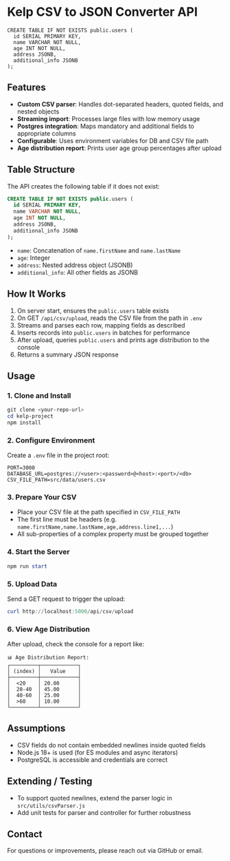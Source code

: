 # Kelp CSV to JSON Converter API
```
CREATE TABLE IF NOT EXISTS public.users (
  id SERIAL PRIMARY KEY,
  name VARCHAR NOT NULL,
  age INT NOT NULL,
  address JSONB,
  additional_info JSONB
);
```
## Features
- **Custom CSV parser**: Handles dot-separated headers, quoted fields, and nested objects
- **Streaming import**: Processes large files with low memory usage
- **Postgres integration**: Maps mandatory and additional fields to appropriate columns
- **Configurable**: Uses environment variables for DB and CSV file path
- **Age distribution report**: Prints user age group percentages after upload

## Table Structure
The API creates the following table if it does not exist:
```sql
CREATE TABLE IF NOT EXISTS public.users (
  id SERIAL PRIMARY KEY,
  name VARCHAR NOT NULL,
  age INT NOT NULL,
  address JSONB,
  additional_info JSONB
);
```
- `name`: Concatenation of `name.firstName` and `name.lastName`
- `age`: Integer
- `address`: Nested address object (JSONB)
- `additional_info`: All other fields as JSONB

## How It Works
1. On server start, ensures the `public.users` table exists
2. On GET `/api/csv/upload`, reads the CSV file from the path in `.env`
3. Streams and parses each row, mapping fields as described
4. Inserts records into `public.users` in batches for performance
5. After upload, queries `public.users` and prints age distribution to the console
6. Returns a summary JSON response

## Usage
### 1. Clone and Install
```powershell
git clone <your-repo-url>
cd kelp-project
npm install
```

### 2. Configure Environment
Create a `.env` file in the project root:
```
PORT=3000
DATABASE_URL=postgres://<user>:<password>@<host>:<port>/<db>
CSV_FILE_PATH=src/data/users.csv
```

### 3. Prepare Your CSV
- Place your CSV file at the path specified in `CSV_FILE_PATH`
- The first line must be headers (e.g. `name.firstName,name.lastName,age,address.line1,...`)
- All sub-properties of a complex property must be grouped together

### 4. Start the Server
```powershell
npm run start
```

### 5. Upload Data
Send a GET request to trigger the upload:
```powershell
curl http://localhost:5000/api/csv/upload
```

### 6. View Age Distribution
After upload, check the console for a report like:
```
📊 Age Distribution Report:
┌─────────┬────────────┐
│ (index) │   Value    │
├─────────┼────────────┤
│  <20    │ 20.00      │
│  20-40  │ 45.00      │
│  40-60  │ 25.00      │
│  >60    │ 10.00      │
└─────────┴────────────┘
```

## Assumptions
- CSV fields do not contain embedded newlines inside quoted fields
- Node.js 18+ is used (for ES modules and async iterators)
- PostgreSQL is accessible and credentials are correct

## Extending / Testing
- To support quoted newlines, extend the parser logic in `src/utils/csvParser.js`
- Add unit tests for parser and controller for further robustness

## Contact
For questions or improvements, please reach out via GitHub or email.

